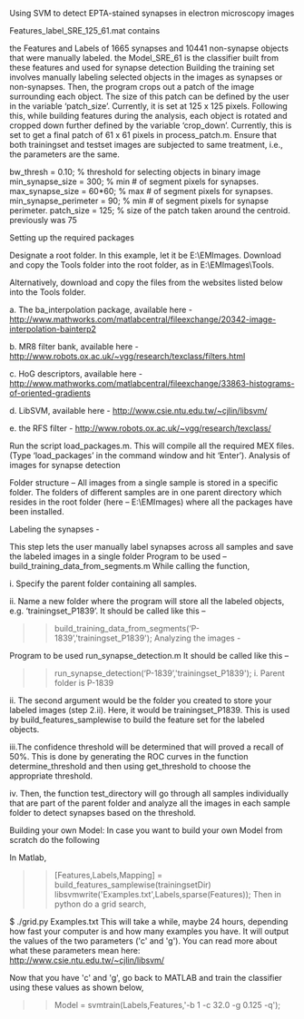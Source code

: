 Using SVM to detect EPTA-stained synapses in electron microscopy images

Features_label_SRE_125_61.mat contains

the Features and Labels of 1665 synapses and 10441 non-synapse objects that were manually labeled.
the Model_SRE_61 is the classifier built from these features and used for synapse detection
Building the training set involves manually labeling selected objects in the images as synapses or non-synapses. Then, the program crops out a patch of the image surrounding each object. The size of this patch can be defined by the user in the variable ‘patch_size’. Currently, it is set at 125 x 125 pixels. Following this, while building features during the analysis, each object is rotated and cropped down further defined by the variable ‘crop_down’. Currently, this is set to get a final patch of 61 x 61 pixels in process_patch.m. Ensure that both trainingset and testset images are subjected to same treatment, i.e., the parameters are the same.

bw_thresh = 0.10;            % threshold for selecting objects in binary image
min_synapse_size = 300;      % min # of segment pixels for synapses.
max_synapse_size = 60*60;    % max # of segment pixels for synapses.
min_synapse_perimeter = 90;  % min # of segment pixels for synapse perimeter.
patch_size = 125;            % size of the patch taken around the centroid. previously was 75

Setting up the required packages

Designate a root folder. In this example, let it be E:\EMImages.
Download and copy the Tools folder into the root folder, as in E:\EMImages\Tools.

Alternatively, download and copy the files from the websites listed below into the Tools folder.

a. The ba_interpolation package, available here - http://www.mathworks.com/matlabcentral/fileexchange/20342-image-interpolation-bainterp2

b. MR8 filter bank, available here - http://www.robots.ox.ac.uk/~vgg/research/texclass/filters.html

c. HoG descriptors, available here - http://www.mathworks.com/matlabcentral/fileexchange/33863-histograms-of-oriented-gradients

d. LibSVM, available here - http://www.csie.ntu.edu.tw/~cjlin/libsvm/

e. the RFS filter - http://www.robots.ox.ac.uk/~vgg/research/texclass/

Run the script load_packages.m. This will compile all the required MEX files. (Type ‘load_packages’ in the command window and hit ‘Enter’).
Analysis of images for synapse detection

Folder structure – All images from a single sample is stored in a specific folder. The folders of different samples are in one parent directory which resides in the root folder (here – E:\EMImages) where all the packages have been installed.

Labeling the synapses -

This step lets the user manually label synapses across all samples and save the labeled images in a single folder Program to be used – build_training_data_from_segments.m While calling the function,

i. Specify the parent folder containing all samples.

ii. Name a new folder where the program will store all the labeled objects, e.g. ‘trainingset_P1839’. It should be called like this –

>> build_training_data_from_segments(‘P-1839’,'trainingset_P1839');
Analyzing the images -

Program to be used run_synapse_detection.m It should be called like this –

>> run_synapse_detection(‘P-1839’,'trainingset_P1839');
i. Parent folder is P-1839

ii. The second argument would be the folder you created to store your labeled images (step 2.ii). Here, it would be trainingset_P1839. This is used by build_features_samplewise to build the feature set for the labeled objects.

iii.The confidence threshold will be determined that will proved a recall of 50%. This is done by generating the ROC curves in the function determine_threshold and then using get_threshold to choose the appropriate threshold.

iv. Then, the function test_directory will go through all samples individually that are part of the parent folder and analyze all the images in each sample folder to detect synapses based on the threshold.

Building your own Model: In case you want to build your own Model from scratch do the following

In Matlab,

>> [Features,Labels,Mapping] = build_features_samplewise(trainingsetDir)
>> libsvmwrite('Examples.txt',Labels,sparse(Features));
Then in python do a grid search,

$ ./grid.py Examples.txt
This will take a while, maybe 24 hours, depending how fast your computer is and how many examples you have. It will output the values of the two parameters ('c' and 'g'). You can read more about what these parameters mean here: http://www.csie.ntu.edu.tw/~cjlin/libsvm/

Now that you have 'c' and 'g', go back to MATLAB and train the classifier using these values as shown below,

>> Model = svmtrain(Labels,Features,'-b 1 -c 32.0 -g 0.125 -q');